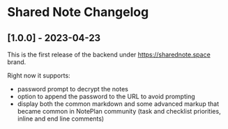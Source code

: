 # Shared Note Changelog

## [1.0.0] - 2023-04-23

This is the first release of the backend under https://sharednote.space brand.

Right now it supports:
- password prompt to decrypt the notes
- option to append the password to the URL to avoid prompting
- display both the common markdown and some advanced markup that became common in NotePlan community (task and checklist priorities, inline and end line comments)
